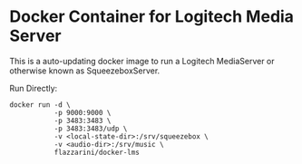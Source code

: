 # Docker Container for Logitech Media Server

This is a auto-updating docker image to run a Logitech MediaServer or otherwise
known as SqueezeboxServer.

Run Directly:

    docker run -d \
               -p 9000:9000 \
               -p 3483:3483 \
               -p 3483:3483/udp \
               -v <local-state-dir>:/srv/squeezebox \
               -v <audio-dir>:/srv/music \
               flazzarini/docker-lms
